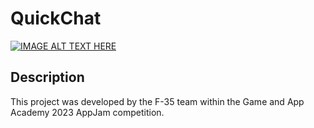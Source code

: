 # QuickChat
[![IMAGE ALT TEXT HERE](https://img.youtube.com/vi/KB8qxy2yaZA/0.jpg)](https://www.youtube.com/watch?v=KB8qxy2yaZA)

## Description
This project was developed by the F-35 team within the Game and App Academy 2023 AppJam competition.

